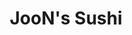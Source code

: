 ---
layout: place
title: "JooN's Sushi"
permalink: /california/murrieta/joon-s-sushi.html
stateAbbr: CA
stateName: California
cityName: Murrieta
seo:
  name: "JooN's Sushi"
  type: Restaurant
  links: http://joonssushi.com/
description: "Warm, relaxed Japanese eatery serving all-you-can-eat sushi, plus noodles, teriyaki & more. JooN's Sushi serves delicious sushi in Murrieta, California. Try fresh Japanese dishes for a great dining experience. Available for takeout, delivery, lunch, and dinner."
place_id: ChIJx0xO_Hd-24ARy8v6Qdyy1Hg
photos:
  - name: >-
      places/ChIJx0xO_Hd-24ARy8v6Qdyy1Hg/photos/AeeoHcJgWJLbGofVX5HkMejdld2TdLX9b1jrVb1cIUxs8kXbsnd4z9dxqkZqkAJPyAGoa4B1OMApKvP_BAX7E0Xx4if-5PThgtFKkcS3Jl0AogzmsxvWYFCpcf6kIIDRpxOqLi53ikIHqLULxRYfZ-bBahkDTDtxRxy8nSulyFmg40l69sWJzr3HCDO0EgZpn2Y42mDZSyeEjVuZ1DScm3OGqgVPg8u5WJtXFk8xps6VJLpTuw7tYFCtBp-N5rtX497XZrrd_YBrNmx32AwZJIKZEKTfuafv_VRbyCAfvkNK21kkz0yPZk9UdNGrhdLLj5BzZ2aPT6lx5DgfLpamF1foyu3JqbaYs9LEDTLZVhHGwu5eGhsn-eiFNwi5iupT2r3kmMM0wsXGWWeI0WWPkeqX_5q_ws_EGtIski5HoLebeThiNhIT
    widthPx: 3024
    heightPx: 4032
    authorAttributions:
      - displayName: Eileen Gomez
        uri: https://maps.google.com/maps/contrib/113618416845482683904
        photoUri: >-
          https://lh3.googleusercontent.com/a/ACg8ocJ5hJZ_fjxA5TcllUtS7ox_hUlVAjjllQHRjPpzgVsMYSSDng=s100-p-k-no-mo
    flagContentUri: >-
      https://www.google.com/local/imagery/report/?cb_client=maps_api_places.places_api&image_key=!1e10!2sCIHM0ogKEICAgIC6oqCx3wE&hl=en-US
    googleMapsUri: >-
      https://www.google.com/maps/place//data=!3m4!1e2!3m2!1sCIHM0ogKEICAgIC6oqCx3wE!2e10!4m2!3m1!1s0x80db7e77fc4e4cc7:0x78d4b2dc41facbcb
  - name: >-
      places/ChIJx0xO_Hd-24ARy8v6Qdyy1Hg/photos/AeeoHcLpYQrDYcUPL-5Yd-HDLK8fZerACcyRkx3MSLIaIhIspH3_V3cbM32HPzX2Jt5HzRO8keD2y7ST7GMEFMt57WKu04Tbdm_XdX4q6lPMN6sT3YySyj5c7uGPjrXb_2U0NlyFhC5KPFmGfCC4n9_ryJ9Z3mCI5075-CAveUEnHoyUg_-flxUvIKJOujZkX0JAVbW5iMzvFLVXdejIJBD_AWbHRi3vfeFc_vdyYXBgp6r6wCWLChQNPjYj5MJ_d1sD15mCit6cdVhI_YWNV-ZVdp6Zew1hso21v4XLdgY89c88V8cXkyQGfH1Wv0RMHRjJd2ipJF8l5iqDGvRdLJg0D87GQ4GTSsGr2_u5lozlpGThF4B6zSH4h7egNzpfjj2uiWiH4IYMMPQWtw5mj7xbD6gtO85A-GKIdz7_mHr4K1oQS4WS
    widthPx: 4800
    heightPx: 2700
    authorAttributions:
      - displayName: Cheri Epps
        uri: https://maps.google.com/maps/contrib/114247144911524573997
        photoUri: >-
          https://lh3.googleusercontent.com/a-/ALV-UjV4cmIiHEb-xMXliJupwFi8blkprHeGGpAVrdEzbkcFR0kdNpUa=s100-p-k-no-mo
    flagContentUri: >-
      https://www.google.com/local/imagery/report/?cb_client=maps_api_places.places_api&image_key=!1e10!2sCIHM0ogKEICAgIDEkZjV5gE&hl=en-US
    googleMapsUri: >-
      https://www.google.com/maps/place//data=!3m4!1e2!3m2!1sCIHM0ogKEICAgIDEkZjV5gE!2e10!4m2!3m1!1s0x80db7e77fc4e4cc7:0x78d4b2dc41facbcb
  - name: >-
      places/ChIJx0xO_Hd-24ARy8v6Qdyy1Hg/photos/AeeoHcIm6oCNoFAOj7bq_QAX_kvFtR-2fx22cfAOryLpSXY6pSKTaAd_8w3hF-Xj2qejAwN9dSVCEOn9hGgyc8A4B_tsj3hWYH9Rfi_Ic_Jdt4k5xfhp-HbTTxr-fz53PQErlVwnVhKBF8oaYMwOkBs8xPeakhuTcoFHR1lvfoNZBjK9vEG8bxJftghoBmY0R7G8C5Cu73aRk_wobyn680iw9YV8iEVka1wMs5ImGKCXSmBVPk6ZI1zTnR8FUqsyS6rdUUhwZvB3Z5GGX8XmFGkweKoyi9WYDtgBXD-pMB6EDzxmBn9i873qidN_MJTi2sIN6YsC2RfzqzbxiNzSXgJh4yweFHSAyFhN4FwEFmM8M4e4E4KiguolhqgFVKLOeCFB3NtH7-a3s7o0wOzlcQ6slTbtsQCX8fbyLu2sJFuShyNAAg
    widthPx: 3000
    heightPx: 4000
    authorAttributions:
      - displayName: Lisa Henson
        uri: https://maps.google.com/maps/contrib/102686667159659301265
        photoUri: >-
          https://lh3.googleusercontent.com/a-/ALV-UjWEg4Dq_gOB_H4X9PsmOGRlYOzdIo01Pnm5LNJQ2EM7iS24Ic20GA=s100-p-k-no-mo
    flagContentUri: >-
      https://www.google.com/local/imagery/report/?cb_client=maps_api_places.places_api&image_key=!1e10!2sCIHM0ogKEICAgICd06_GBQ&hl=en-US
    googleMapsUri: >-
      https://www.google.com/maps/place//data=!3m4!1e2!3m2!1sCIHM0ogKEICAgICd06_GBQ!2e10!4m2!3m1!1s0x80db7e77fc4e4cc7:0x78d4b2dc41facbcb
  - name: >-
      places/ChIJx0xO_Hd-24ARy8v6Qdyy1Hg/photos/AeeoHcIQ1vOjZoBL3ou_CFcy-5H5FgDW1qgy4FWYNWKl6cRbHvA3O-LUFXpjT211VbjiVu5YmVh1NfmZbYq60YAmzHSPHLolrBN6uam4KBWDEWP92X5_65asJZrxaGJJTB_IbzdSqDQcXPt62fQfk62WUCtcxA2tpQjy6QwY8wlYTIYJwZzhCE7YucXatENlKkZJZL-wgxqjGrfAeWqtVTBWiYqNrOfrmLEPe-ygncuFL00e9ryZ7m9W3mKu7sqs08t_a3Tlo5aTiuwDqP2g1XGg3p5MBA3HlSFJHiCeQnLqXOc4iXlTgo_mojow51BHyhlIjodPDaiHjjkWV0EqKsqQum-NLm4YTlNSjfbv0tpK6TFfyByuio8l9IOQtK5zelmPmNRwkQA7xEaE0pAY4YEqAn-J1N1eeToZcV-cnc1nH9QiiKzG
    widthPx: 4000
    heightPx: 3000
    authorAttributions:
      - displayName: The Real Rose Greven. REAL ESTATE TEAM
        uri: https://maps.google.com/maps/contrib/113733873308184638641
        photoUri: >-
          https://lh3.googleusercontent.com/a-/ALV-UjUuIN8n8VZsaTl7ky0E8So_cnw1Vq3XZk1vTqciVGavC_HQeKLM=s100-p-k-no-mo
    flagContentUri: >-
      https://www.google.com/local/imagery/report/?cb_client=maps_api_places.places_api&image_key=!1e10!2sCIHM0ogKEICAgICf5vTYgAE&hl=en-US
    googleMapsUri: >-
      https://www.google.com/maps/place//data=!3m4!1e2!3m2!1sCIHM0ogKEICAgICf5vTYgAE!2e10!4m2!3m1!1s0x80db7e77fc4e4cc7:0x78d4b2dc41facbcb
  - name: >-
      places/ChIJx0xO_Hd-24ARy8v6Qdyy1Hg/photos/AeeoHcIzC4S_zwYtLVaXVntGsQ7veqCgewdoO0o4WNxJL-ZE8QyyD0xIO_9Ac9U_sgcLePwOp5pGYkMBJwVWbXSIgs2Vrn9low-zagr7jQiofsN1YOCEbZUoDNszoDrC5DRxCEpPjVicqEJ2VFhUYSqGnk9mTm26DwHPH5ZwHZG0AuzgNj60BfUzRGWIxPUB6K5OLNTRQvzhG8Cv4hF59j3etqEhG4NnPRaUvZ3Q1PhROA5fmujrQgp0r240rjYvUgbOY6BLXfxEX1vG7b_IQdI9eoYkIgRSnw83sBoeGVuGMpQC1Jop28nG3mmdLX3szsawP9XhtUTm0NICYab0tPs3J6lLAU86WwoQ31NKLEYLaFZF7jC5MmosO7Yi76KR6LeoElZk-0gY-itaUScqEXYPholzMd4gknzeneH-hbUA48bh4nKA
    widthPx: 4000
    heightPx: 2252
    authorAttributions:
      - displayName: Paul Lee
        uri: https://maps.google.com/maps/contrib/102796452182712602356
        photoUri: >-
          https://lh3.googleusercontent.com/a/ACg8ocKKYADx72KBklLXJXfwS_4IwJ2CMm1telNteILcRXkMrnMWDQ=s100-p-k-no-mo
    flagContentUri: >-
      https://www.google.com/local/imagery/report/?cb_client=maps_api_places.places_api&image_key=!1e10!2sCIHM0ogKEICAgICH0fHJlwE&hl=en-US
    googleMapsUri: >-
      https://www.google.com/maps/place//data=!3m4!1e2!3m2!1sCIHM0ogKEICAgICH0fHJlwE!2e10!4m2!3m1!1s0x80db7e77fc4e4cc7:0x78d4b2dc41facbcb
  - name: >-
      places/ChIJx0xO_Hd-24ARy8v6Qdyy1Hg/photos/AeeoHcKvlIcCoj2H5uoa2KIMMA0pzOCX9-3mK3I1vsS_xiDAwcIkLGo4FYp_-07kBRT0K2VmP-a15JtIKFBG0wG_f7oak5Xzs6BPNdsYJe98gBGdh7ckB_hEzogdJw6fYiEKd1ABshQkp0ktI5_kvcPrGsPvSVAWx_LdzFpgPs2RK1YvuLT8X8UcHWsZxYbAR5QHJ3Z6EPlubQUZalHNE2Mttmig4nSXCuAs-_P5y7FzhKI6awdTnWlFgAp49WcyyewK4r1hfy8ZeIC-PWB477Uu85sYz3su4J2f5ZF-wRoZlXqHaleNmcUOU1df_ybE9XSdY792E1JhkB1_DCBXDAGkMB8_cLLsm7l_KlDaIveCINa5GZ5-b_4sy5vkcGQn7RiTljoICT6G_DWsP_Fa21Aag89QQJvxkYJ1Ha_eSWsEtqjw6g
    widthPx: 3024
    heightPx: 4032
    authorAttributions:
      - displayName: David Swanson
        uri: https://maps.google.com/maps/contrib/116238499836921820460
        photoUri: >-
          https://lh3.googleusercontent.com/a-/ALV-UjVMvhjKv3_F1ombE2qMw3t7SoqrJvyO-DOc1Iv3t3KYpF6jE00=s100-p-k-no-mo
    flagContentUri: >-
      https://www.google.com/local/imagery/report/?cb_client=maps_api_places.places_api&image_key=!1e10!2sCIHM0ogKEICAgIDEzLWPbw&hl=en-US
    googleMapsUri: >-
      https://www.google.com/maps/place//data=!3m4!1e2!3m2!1sCIHM0ogKEICAgIDEzLWPbw!2e10!4m2!3m1!1s0x80db7e77fc4e4cc7:0x78d4b2dc41facbcb
  - name: >-
      places/ChIJx0xO_Hd-24ARy8v6Qdyy1Hg/photos/AeeoHcJ95i-TyvMdBQujLekka9Dda5kUJAINckBpmNy6OmWbVxPLyGYQBqDfpf-ORXgBna4mREqVotGorcF8lplC4I0wuUrkwxfKxWfUf2TGYbSBINEJ5gJEOmC7EYA6Wet7ey2UGKJFCgBpQwtDx06ZG2Vxd_o9T8leHfDM9pjrjrCC5yip3xtM47nwMnR60oA0nY7mQrvax43858OZBpU_FbChrpbW052KSXYkdajRTOyppwE33i1qrnipEWpYV0sQd5bkCQKcBxK_EBmGaXVd6Pf-RuHn-HJPaCiirPZwmd1uvivcRCgaORQmmhMkNVeou5Uk7BHddKEuxK14gHnc5ZG9iPI5ubFeJFOt438p7a_lvWHS_R2KspzKp9yr6GoxDlMklD464Im5C1QmalEWLiW16kynB3Mvc6m7WfRmgevePg
    widthPx: 4000
    heightPx: 2252
    authorAttributions:
      - displayName: Paul Lee
        uri: https://maps.google.com/maps/contrib/102796452182712602356
        photoUri: >-
          https://lh3.googleusercontent.com/a/ACg8ocKKYADx72KBklLXJXfwS_4IwJ2CMm1telNteILcRXkMrnMWDQ=s100-p-k-no-mo
    flagContentUri: >-
      https://www.google.com/local/imagery/report/?cb_client=maps_api_places.places_api&image_key=!1e10!2sCIHM0ogKEICAgICH0fHJVw&hl=en-US
    googleMapsUri: >-
      https://www.google.com/maps/place//data=!3m4!1e2!3m2!1sCIHM0ogKEICAgICH0fHJVw!2e10!4m2!3m1!1s0x80db7e77fc4e4cc7:0x78d4b2dc41facbcb
  - name: >-
      places/ChIJx0xO_Hd-24ARy8v6Qdyy1Hg/photos/AeeoHcKpDkjsJbJ25q3_fE4fS-8vy8kW7tBgaog-X6-EQQbQTHylKAXWOq6_Ip55KPnunE-CpSA6qu-7BbH0Rs2ilCdH9Fv8UJ7P_jos0cw3Ztn8VAA9pRjtV2UwVIiW9q_qKGmY1Nd9X8gk5W-J3-rTGmVwL4JCNYrgytiEfotZ3h9rWq82Ap2tLIIiaIv7JCZ9h97_-2cFJk4CAEFKLnebCDO9lJZz972g1cDB1izU1J2AcXGyagvBGHp_DfiYePHoClmDj6T9sUtN7GhJkgaQM1i6M4c6Vrc5u6n8-fx6iLcUOSaA0ZYSqPwNxH-7DwZ1W0T050aq5Z4-bf3tYO2XV9n6l1hZS4ZRJN0oOXaNkagCAG9JoEBt31xBFajD45BWTT7Bbr7Ewc2tcKeWQPhAg3yn4G-yw8ap8fk4W76YOm65lmgk
    widthPx: 2448
    heightPx: 3264
    authorAttributions:
      - displayName: ANG
        uri: https://maps.google.com/maps/contrib/101219323514274511776
        photoUri: >-
          https://lh3.googleusercontent.com/a/ACg8ocIvAX2i5IqlfmBN9MGCJ4aeHwc9S7zxwdET7d78_0OYWxYZF-AY=s100-p-k-no-mo
    flagContentUri: >-
      https://www.google.com/local/imagery/report/?cb_client=maps_api_places.places_api&image_key=!1e10!2sCIHM0ogKEICAgICku6zE1gE&hl=en-US
    googleMapsUri: >-
      https://www.google.com/maps/place//data=!3m4!1e2!3m2!1sCIHM0ogKEICAgICku6zE1gE!2e10!4m2!3m1!1s0x80db7e77fc4e4cc7:0x78d4b2dc41facbcb
  - name: >-
      places/ChIJx0xO_Hd-24ARy8v6Qdyy1Hg/photos/AeeoHcJ2Xn_IbpoWdzWe_GbwyKYA6FqPBkSYGrU6E3EUdqbUOpEgIi5LAx0u_4dBZfr4WxHjhwR-JgKTeKCWodEtkO6QE6JTF_q-ppCGIOLRzJ8YK1xq5JwN1hohEUglI2_iGEaHnvADhdejEGnNzZ1QWXnkf39IS3IcIQI2pEhu3lrLQuGrGXN6_AfbebUx9uHWaMTMym1cXx6dcnBwng09vF1ql1d8JOHjtJ1Bn6wYU4HLdEPSQZO6Uk6z4aTTKBPNTVL0fQehtUzBPX_D8w7FZa4RtO7hMGjy2syroF09ap1aYnqdSIsnIVChTewDbaIbZ1nG-2BjMK1g4Ylqyv3pA7U2mp_dkzLzRe9yySOQm7uo4_pjyaRzgIQ1L--2eLPWk4EQ6Ot1KMvCUIAk4E1QcCtDNd4ILVNh4JGLRKcq7yrpVDIX
    widthPx: 3264
    heightPx: 2448
    authorAttributions:
      - displayName: Lydia Franks
        uri: https://maps.google.com/maps/contrib/112098204760641263732
        photoUri: >-
          https://lh3.googleusercontent.com/a-/ALV-UjW9EGGMgvb2ZlHL3fF9IxG5ar8qbcUlnOex7_pVXZ32VjDsFMQS=s100-p-k-no-mo
    flagContentUri: >-
      https://www.google.com/local/imagery/report/?cb_client=maps_api_places.places_api&image_key=!1e10!2sCIHM0ogKEICAgIC43qrdggE&hl=en-US
    googleMapsUri: >-
      https://www.google.com/maps/place//data=!3m4!1e2!3m2!1sCIHM0ogKEICAgIC43qrdggE!2e10!4m2!3m1!1s0x80db7e77fc4e4cc7:0x78d4b2dc41facbcb
  - name: >-
      places/ChIJx0xO_Hd-24ARy8v6Qdyy1Hg/photos/AeeoHcJECQGyGQXPRzyxzLWZfwhvO_iDh-X4oo6vuoMaeoFZH046pjGi0MLFYbRzSIN5ls-UsIhQvm-zkUR5xdXsxIMs_nmVOMtvqsfP9OvQrLLUQmwPHqb6p1keLkHcgjK-LeefDqzt_Suf_nFhU3RV8futZNr7DuJYql08XFbaEjZMkGgjOzXHjP1CH47FrGncWJ54wKLVKb_k6slLLk0CNax514JhwWVJ6NoyB4RPJiUhSdluW1EbLT_G2KlMfQIiHq8n9NmMgVECOi6Ro5fVDSqZ_EbD9RGBRmv_vlLMaqITBcy4i5DvR-wfuOlH6v1fuuzJTrVhm2hqwrP0g-PQe1hhD9fPE8nqarySu5afaMtVYaJ4eHeBEaqfBuh-WfdhPLcZAQZ0dAEUaZn2Q_u53ARl0YLUGip230xboZpDJlC9hW8g
    widthPx: 3264
    heightPx: 2448
    authorAttributions:
      - displayName: Lydia Franks
        uri: https://maps.google.com/maps/contrib/112098204760641263732
        photoUri: >-
          https://lh3.googleusercontent.com/a-/ALV-UjW9EGGMgvb2ZlHL3fF9IxG5ar8qbcUlnOex7_pVXZ32VjDsFMQS=s100-p-k-no-mo
    flagContentUri: >-
      https://www.google.com/local/imagery/report/?cb_client=maps_api_places.places_api&image_key=!1e10!2sCIHM0ogKEICAgIC43qrd8gE&hl=en-US
    googleMapsUri: >-
      https://www.google.com/maps/place//data=!3m4!1e2!3m2!1sCIHM0ogKEICAgIC43qrd8gE!2e10!4m2!3m1!1s0x80db7e77fc4e4cc7:0x78d4b2dc41facbcb
address: 29910 Murrieta Hot Springs Rd L, Murrieta, CA 92563, USA
street: 29910 Murrieta Hot Springs Rd L
city: Murrieta
state: CA
zip: '92563'
country: USA
neighborhood: null
latitude: '33.553203'
longitude: '-117.138161'
accessibility_options:
  wheelchairAccessibleParking: true
  wheelchairAccessibleEntrance: true
  wheelchairAccessibleRestroom: true
  wheelchairAccessibleSeating: true
business_status: OPERATIONAL
name: JooN's Sushi
google_maps_links:
  directionsUri: >-
    https://www.google.com/maps/dir//''/data=!4m7!4m6!1m1!4e2!1m2!1m1!1s0x80db7e77fc4e4cc7:0x78d4b2dc41facbcb!3e0
  placeUri: https://maps.google.com/?cid=8706780638683515851
  writeAReviewUri: >-
    https://www.google.com/maps/place//data=!4m3!3m2!1s0x80db7e77fc4e4cc7:0x78d4b2dc41facbcb!12e1
  reviewsUri: >-
    https://www.google.com/maps/place//data=!4m4!3m3!1s0x80db7e77fc4e4cc7:0x78d4b2dc41facbcb!9m1!1b1
  photosUri: >-
    https://www.google.com/maps/place//data=!4m3!3m2!1s0x80db7e77fc4e4cc7:0x78d4b2dc41facbcb!10e5
primary_type: Sushi Restaurant
opening_hours:
  regular: null
  current: null
secondary_opening_hours:
  regular:
    weekdayDescriptions: null
    type: null
  current:
    weekdayDescriptions: null
    type: null
phone: (951) 461-3417
price_level: PRICE_LEVEL_MODERATE
price_range: $30 &ndash; $50
rating: '4.4'
rating_count: 0
website: http://joonssushi.com/
reviews:
  - name: >-
      places/ChIJx0xO_Hd-24ARy8v6Qdyy1Hg/reviews/ChdDSUhNMG9nS0VJQ0FnTURnLTdTSzVnRRAB
    relativePublishTimeDescription: a month ago
    rating: 1
    text:
      text: >-
        Service was great but not so much the sushi. We have come here many
        times and today I left very unsatisfied and even stopped eating because
        the sushi was so dry and had a funny taste. Some piece even looked like
        it had been sitting out for a while. The salmon was so dry I had to
        drink water to swallow it. I'll gladly pay a 5 dollar leftover fee to
        not eat this crap.   Needless to say I won't be coming back.
      languageCode: en
    originalText:
      text: >-
        Service was great but not so much the sushi. We have come here many
        times and today I left very unsatisfied and even stopped eating because
        the sushi was so dry and had a funny taste. Some piece even looked like
        it had been sitting out for a while. The salmon was so dry I had to
        drink water to swallow it. I'll gladly pay a 5 dollar leftover fee to
        not eat this crap.   Needless to say I won't be coming back.
      languageCode: en
    authorAttribution:
      displayName: Karisa Barnes
      uri: https://www.google.com/maps/contrib/117030453318143767935/reviews
      photoUri: >-
        https://lh3.googleusercontent.com/a/ACg8ocKRGBFytHn68vWenQL9YwqRT6akpte-zmbC16DB1t2QB3Jp=s128-c0x00000000-cc-rp-mo
    publishTime: '2025-02-27T21:01:32.486298Z'
    flagContentUri: >-
      https://www.google.com/local/review/rap/report?postId=ChdDSUhNMG9nS0VJQ0FnTURnLTdTSzVnRRAB&d=17924085&t=1
    googleMapsUri: >-
      https://www.google.com/maps/reviews/data=!4m6!14m5!1m4!2m3!1sChdDSUhNMG9nS0VJQ0FnTURnLTdTSzVnRRAB!2m1!1s0x80db7e77fc4e4cc7:0x78d4b2dc41facbcb
  - name: >-
      places/ChIJx0xO_Hd-24ARy8v6Qdyy1Hg/reviews/ChZDSUhNMG9nS0VJQ0FnTURJZ0xtWlF3EAE
    relativePublishTimeDescription: a week ago
    rating: 5
    text:
      text: >-
        I've been here several times, and will be returning anytime I'm looking
        for sushi! The staff is so kind and they're incredibly fast with
        service. CJ is the BEST server. He attentive to his tables,
        knowledgeable about the menu, and is just fun to talk to. He definitely
        heightens the experience you get at Joons. Truly a waiter that makes the
        experience better, and a reason to return.


        They have a great all you can eat deal as well! Amazing price for the
        quality of sushi you are getting!
      languageCode: en
    originalText:
      text: >-
        I've been here several times, and will be returning anytime I'm looking
        for sushi! The staff is so kind and they're incredibly fast with
        service. CJ is the BEST server. He attentive to his tables,
        knowledgeable about the menu, and is just fun to talk to. He definitely
        heightens the experience you get at Joons. Truly a waiter that makes the
        experience better, and a reason to return.


        They have a great all you can eat deal as well! Amazing price for the
        quality of sushi you are getting!
      languageCode: en
    authorAttribution:
      displayName: Elizabeth Lee
      uri: https://www.google.com/maps/contrib/117021786553748699380/reviews
      photoUri: >-
        https://lh3.googleusercontent.com/a-/ALV-UjWN-h9QUQ_yUeVIXOhjgw0Fg8bMLStkRT76O1AT7WWiVVjiW6Yq=s128-c0x00000000-cc-rp-mo-ba2
    publishTime: '2025-04-06T02:11:39.362062Z'
    flagContentUri: >-
      https://www.google.com/local/review/rap/report?postId=ChZDSUhNMG9nS0VJQ0FnTURJZ0xtWlF3EAE&d=17924085&t=1
    googleMapsUri: >-
      https://www.google.com/maps/reviews/data=!4m6!14m5!1m4!2m3!1sChZDSUhNMG9nS0VJQ0FnTURJZ0xtWlF3EAE!2m1!1s0x80db7e77fc4e4cc7:0x78d4b2dc41facbcb
  - name: >-
      places/ChIJx0xO_Hd-24ARy8v6Qdyy1Hg/reviews/ChdDSUhNMG9nS0VJQ0FnTUNBN05lczFBRRAB
    relativePublishTimeDescription: 2 months ago
    rating: 5
    text:
      text: >-
        Simply amazing experience from start to finish! Food was beyond
        amazing!! Our server, Paige, was delightful! Can tell the staff has
        great communication and chemistry which makes all the difference! I hope
        they like my face because I will return for sure!!
      languageCode: en
    originalText:
      text: >-
        Simply amazing experience from start to finish! Food was beyond
        amazing!! Our server, Paige, was delightful! Can tell the staff has
        great communication and chemistry which makes all the difference! I hope
        they like my face because I will return for sure!!
      languageCode: en
    authorAttribution:
      displayName: Carissa Hanners
      uri: https://www.google.com/maps/contrib/114443223090896676199/reviews
      photoUri: >-
        https://lh3.googleusercontent.com/a-/ALV-UjXsg-V1NoiStias2xyvO-2R1COZsIn_nHOQl73UxSKtOrswZI-Z=s128-c0x00000000-cc-rp-mo-ba3
    publishTime: '2025-01-30T04:17:13.377180Z'
    flagContentUri: >-
      https://www.google.com/local/review/rap/report?postId=ChdDSUhNMG9nS0VJQ0FnTUNBN05lczFBRRAB&d=17924085&t=1
    googleMapsUri: >-
      https://www.google.com/maps/reviews/data=!4m6!14m5!1m4!2m3!1sChdDSUhNMG9nS0VJQ0FnTUNBN05lczFBRRAB!2m1!1s0x80db7e77fc4e4cc7:0x78d4b2dc41facbcb
  - name: >-
      places/ChIJx0xO_Hd-24ARy8v6Qdyy1Hg/reviews/ChdDSUhNMG9nS0VJQ0FnSUNyMmNTdXhBRRAB
    relativePublishTimeDescription: 9 months ago
    rating: 5
    text:
      text: >-
        Great service!

        Food was good quality. Just not exceptional.

        Would be nice to have sashimi options, but rice served with all you can
        eat, to keep costs low.

        Enjoyed celebrating our daughter's birthday.

        Lots of attention from our server, Sam, and kindness to make her day
        special.

        We'll be back!
      languageCode: en
    originalText:
      text: >-
        Great service!

        Food was good quality. Just not exceptional.

        Would be nice to have sashimi options, but rice served with all you can
        eat, to keep costs low.

        Enjoyed celebrating our daughter's birthday.

        Lots of attention from our server, Sam, and kindness to make her day
        special.

        We'll be back!
      languageCode: en
    authorAttribution:
      displayName: Regina
      uri: https://www.google.com/maps/contrib/112315532919204801052/reviews
      photoUri: >-
        https://lh3.googleusercontent.com/a-/ALV-UjVl4ormXYCksjHIVMUYI32mBU6-8UzrAZDI0vsXnW05jZAi1jpG=s128-c0x00000000-cc-rp-mo-ba7
    publishTime: '2024-07-09T02:07:32.545356Z'
    flagContentUri: >-
      https://www.google.com/local/review/rap/report?postId=ChdDSUhNMG9nS0VJQ0FnSUNyMmNTdXhBRRAB&d=17924085&t=1
    googleMapsUri: >-
      https://www.google.com/maps/reviews/data=!4m6!14m5!1m4!2m3!1sChdDSUhNMG9nS0VJQ0FnSUNyMmNTdXhBRRAB!2m1!1s0x80db7e77fc4e4cc7:0x78d4b2dc41facbcb
  - name: >-
      places/ChIJx0xO_Hd-24ARy8v6Qdyy1Hg/reviews/ChZDSUhNMG9nS0VJQ0FnTUNJdTVPQmV3EAE
    relativePublishTimeDescription: a week ago
    rating: 5
    text:
      text: >-
        The best sushi ever! Definitely recommend hand rolled spicy tuna, and
        hand rolled salmon skin. Also, if you want the best sushi ever had in
        your life get the taste like my “ex-girlfriend role.” And don’t forget
        the salmon belly sashimi
      languageCode: en
    originalText:
      text: >-
        The best sushi ever! Definitely recommend hand rolled spicy tuna, and
        hand rolled salmon skin. Also, if you want the best sushi ever had in
        your life get the taste like my “ex-girlfriend role.” And don’t forget
        the salmon belly sashimi
      languageCode: en
    authorAttribution:
      displayName: Steve-Arino
      uri: https://www.google.com/maps/contrib/109559372843055186728/reviews
      photoUri: >-
        https://lh3.googleusercontent.com/a-/ALV-UjVAKem9dP4G9WzuMDCKiKiNlhuAPIQ89zXrYcR-VAipgZFycNMp=s128-c0x00000000-cc-rp-mo-ba2
    publishTime: '2025-04-05T00:13:32.222013Z'
    flagContentUri: >-
      https://www.google.com/local/review/rap/report?postId=ChZDSUhNMG9nS0VJQ0FnTUNJdTVPQmV3EAE&d=17924085&t=1
    googleMapsUri: >-
      https://www.google.com/maps/reviews/data=!4m6!14m5!1m4!2m3!1sChZDSUhNMG9nS0VJQ0FnTUNJdTVPQmV3EAE!2m1!1s0x80db7e77fc4e4cc7:0x78d4b2dc41facbcb
parking_options:
  freeParkingLot: true
  freeStreetParking: true
payment_options:
  acceptsCreditCards: true
  acceptsDebitCards: true
  acceptsCashOnly: false
  acceptsNfc: true
allow_dogs: null
curbside_pickup: null
delivery: true
dine_in: true
good_for_children: true
good_for_groups: true
good_for_sports: null
live_music: false
menu_for_children: true
outdoor_seating: false
reservable: true
restroom: true
serves_beer: true
serves_breakfast: false
serves_brunch: false
serves_cocktails: null
serves_coffee: true
serves_dinner: true
serves_dessert: true
serves_lunch: true
serves_vegetarian_food: null
serves_wine: true
takeout: true
update_category: essentials
summary: >-
  Warm, relaxed Japanese eatery serving all-you-can-eat sushi, plus noodles,
  teriyaki & more.

---